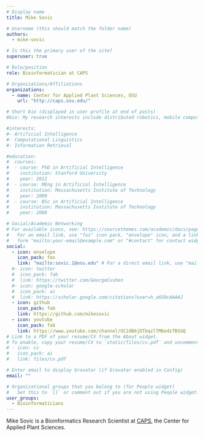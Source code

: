 ```yaml
---
# Display name
title: Mike Sovic

# Username (this should match the folder name)
authors:
  - mike-sovic

# Is this the primary user of the site?
superuser: true

# Role/position
role: Bioinformatician at CAPS

# Organizations/Affiliations
organizations:
  - name: Center for Applied Plant Sciences, OSU
    url: "http://caps.osu.edu/"

# Short bio (displayed in user profile at end of posts)
#bio: My research interests include distributed robotics, mobile computing and programmable matter.

#interests:
#- Artificial Intelligence
#- Computational Linguistics
#- Information Retrieval

#education:
#  courses:
#  - course: PhD in Artificial Intelligence
#    institution: Stanford University
#    year: 2012
#  - course: MEng in Artificial Intelligence
#    institution: Massachusetts Institute of Technology
#    year: 2009
#  - course: BSc in Artificial Intelligence
#    institution: Massachusetts Institute of Technology
#    year: 2008

# Social/Academic Networking
# For available icons, see: https://sourcethemes.com/academic/docs/page-builder/#icons
#   For an email link, use "fas" icon pack, "envelope" icon, and a link in the
#   form "mailto:your-email@example.com" or "#contact" for contact widget.
social:
  - icon: envelope
    icon_pack: fas
    link: "mailto:sovic.1@osu.edu" # For a direct email link, use "mailto:test@example.org".
  #- icon: twitter
  #  icon_pack: fab
  #  link: https://twitter.com/GeorgeCushen
  #- icon: google-scholar
  #  icon_pack: ai
  #  link: https://scholar.google.com/citations?user=h_a6S0cAAAAJ
  - icon: github
    icon_pack: fab
    link: https://github.com/mikesovic
  - icon: youtube
    icon_pack: fab
    link: https://www.youtube.com/channel/UC2dB6jDTbqzlTM6edzfBSGQ
# Link to a PDF of your resume/CV from the About widget.
# To enable, copy your resume/CV to `static/files/cv.pdf` and uncomment the lines below.
# - icon: cv
#   icon_pack: ai
#   link: files/cv.pdf

# Enter email to display Gravatar (if Gravatar enabled in Config)
email: ""

# Organizational groups that you belong to (for People widget)
#   Set this to `[]` or comment out if you are not using People widget.
user_groups:
  - Bioinformaticians
---
```


Mike Sovic is a Bioinformatics Research Scientist at [CAPS](http://caps.osu.edu/), the Center for Applied Plant Sciences.
